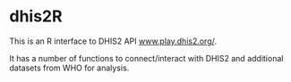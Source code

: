 # dhis2R

This is an R interface to DHIS2 API www.play.dhis2.org/.

It has a number of functions to connect/interact with DHIS2 and additional datasets from WHO for analysis.
